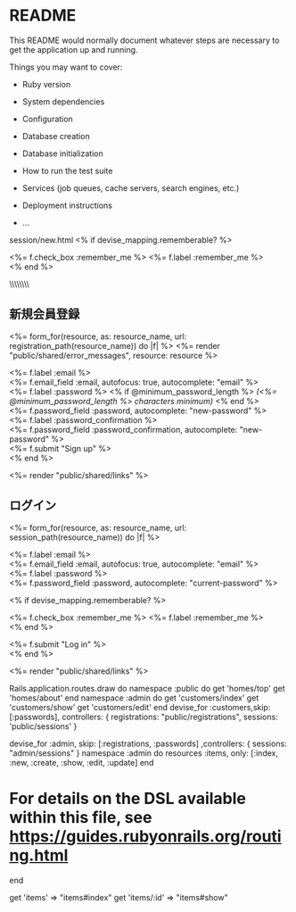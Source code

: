 # README

This README would normally document whatever steps are necessary to get the
application up and running.

Things you may want to cover:

* Ruby version

* System dependencies

* Configuration

* Database creation

* Database initialization

* How to run the test suite

* Services (job queues, cache servers, search engines, etc.)

* Deployment instructions

* ...

session/new.html
<% if devise_mapping.rememberable? %>
    <div class="field">
      <%= f.check_box :remember_me %>
      <%= f.label :remember_me %>
    </div>
  <% end %>


  \\\\\\\\\\\\\\\
  <h2>新規会員登録</h2>

<%= form_for(resource, as: resource_name, url: registration_path(resource_name)) do |f| %>
  <%= render "public/shared/error_messages", resource: resource %>

  <div class="field">
    <%= f.label :email %><br />
    <%= f.email_field :email, autofocus: true, autocomplete: "email" %>
  </div>

  <div class="field">
    <%= f.label :password %>
    <% if @minimum_password_length %>
    <em>(<%= @minimum_password_length %> characters minimum)</em>
    <% end %><br />
    <%= f.password_field :password, autocomplete: "new-password" %>
  </div>

  <div class="field">
    <%= f.label :password_confirmation %><br />
    <%= f.password_field :password_confirmation, autocomplete: "new-password" %>
  </div>

  <div class="actions">
    <%= f.submit "Sign up" %>
  </div>
<% end %>

<%= render "public/shared/links" %>


<h2>ログイン</h2>

<%= form_for(resource, as: resource_name, url: session_path(resource_name)) do |f| %>
  <div class="field">
    <%= f.label :email %><br />
    <%= f.email_field :email, autofocus: true, autocomplete: "email" %>
  </div>

  <div class="field">
    <%= f.label :password %><br />
    <%= f.password_field :password, autocomplete: "current-password" %>
  </div>

  <% if devise_mapping.rememberable? %>
    <div class="field">
      <%= f.check_box :remember_me %>
      <%= f.label :remember_me %>
    </div>
  <% end %>

  <div class="actions">
    <%= f.submit "Log in" %>
  </div>
<% end %>

<%= render "public/shared/links" %>




Rails.application.routes.draw do
  namespace :public do
    get 'homes/top'
    get 'homes/about'
  end
  namespace :admin do
    get 'customers/index'
    get 'customers/show'
    get 'customers/edit'
  end
  devise_for :customers,skip: [:passwords], controllers: {
  registrations: "public/registrations",
  sessions: 'public/sessions'
}

  devise_for :admin, skip: [:registrations, :passwords] ,controllers: {
  sessions: "admin/sessions"
}
namespace :admin do
    resources :items, only: [:index, :new, :create, :show, :edit, :update]
  end

  # For details on the DSL available within this file, see https://guides.rubyonrails.org/routing.html
end


get 'items' => "items#index"
    get 'items/:id' => "items#show"


    
    
    
    